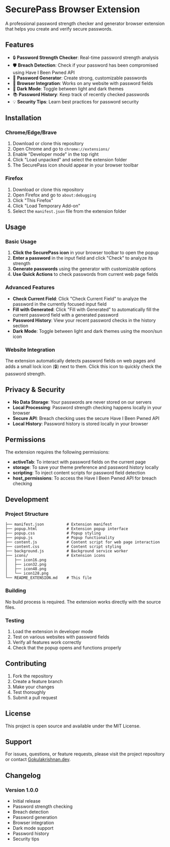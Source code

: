 # SecurePass Browser Extension

A professional password strength checker and generator browser extension that helps you create and verify secure passwords.

## Features

- 🔒 **Password Strength Checker**: Real-time password strength analysis
- 🛡️ **Breach Detection**: Check if your password has been compromised using Have I Been Pwned API
- 🎲 **Password Generator**: Create strong, customizable passwords
- 📱 **Browser Integration**: Works on any website with password fields
- 🌙 **Dark Mode**: Toggle between light and dark themes
- 📚 **Password History**: Keep track of recently checked passwords
- 💡 **Security Tips**: Learn best practices for password security

## Installation

### Chrome/Edge/Brave

1. Download or clone this repository
2. Open Chrome and go to `chrome://extensions/`
3. Enable "Developer mode" in the top right
4. Click "Load unpacked" and select the extension folder
5. The SecurePass icon should appear in your browser toolbar

### Firefox

1. Download or clone this repository
2. Open Firefox and go to `about:debugging`
3. Click "This Firefox"
4. Click "Load Temporary Add-on"
5. Select the `manifest.json` file from the extension folder

## Usage

### Basic Usage

1. **Click the SecurePass icon** in your browser toolbar to open the popup
2. **Enter a password** in the input field and click "Check" to analyze its strength
3. **Generate passwords** using the generator with customizable options
4. **Use Quick Actions** to check passwords from current web page fields

### Advanced Features

- **Check Current Field**: Click "Check Current Field" to analyze the password in the currently focused input field
- **Fill with Generated**: Click "Fill with Generated" to automatically fill the current password field with a generated password
- **Password History**: View your recent password checks in the history section
- **Dark Mode**: Toggle between light and dark themes using the moon/sun icon

### Website Integration

The extension automatically detects password fields on web pages and adds a small lock icon (🔒) next to them. Click this icon to quickly check the password strength.

## Privacy & Security

- **No Data Storage**: Your passwords are never stored on our servers
- **Local Processing**: Password strength checking happens locally in your browser
- **Secure API**: Breach checking uses the secure Have I Been Pwned API
- **Local History**: Password history is stored locally in your browser

## Permissions

The extension requires the following permissions:

- **activeTab**: To interact with password fields on the current page
- **storage**: To save your theme preference and password history locally
- **scripting**: To inject content scripts for password field detection
- **host_permissions**: To access the Have I Been Pwned API for breach checking

## Development

### Project Structure

```
├── manifest.json          # Extension manifest
├── popup.html             # Extension popup interface
├── popup.css              # Popup styling
├── popup.js               # Popup functionality
├── content.js             # Content script for web page interaction
├── content.css            # Content script styling
├── background.js          # Background service worker
├── icons/                 # Extension icons
│   ├── icon16.png
│   ├── icon32.png
│   ├── icon48.png
│   └── icon128.png
└── README_EXTENSION.md    # This file
```

### Building

No build process is required. The extension works directly with the source files.

### Testing

1. Load the extension in developer mode
2. Test on various websites with password fields
3. Verify all features work correctly
4. Check that the popup opens and functions properly

## Contributing

1. Fork the repository
2. Create a feature branch
3. Make your changes
4. Test thoroughly
5. Submit a pull request

## License

This project is open source and available under the MIT License.

## Support

For issues, questions, or feature requests, please visit the project repository or contact [Gokulakrishnan.dev](https://gokulakrishnan.dev).

## Changelog

### Version 1.0.0
- Initial release
- Password strength checking
- Breach detection
- Password generation
- Browser integration
- Dark mode support
- Password history
- Security tips
